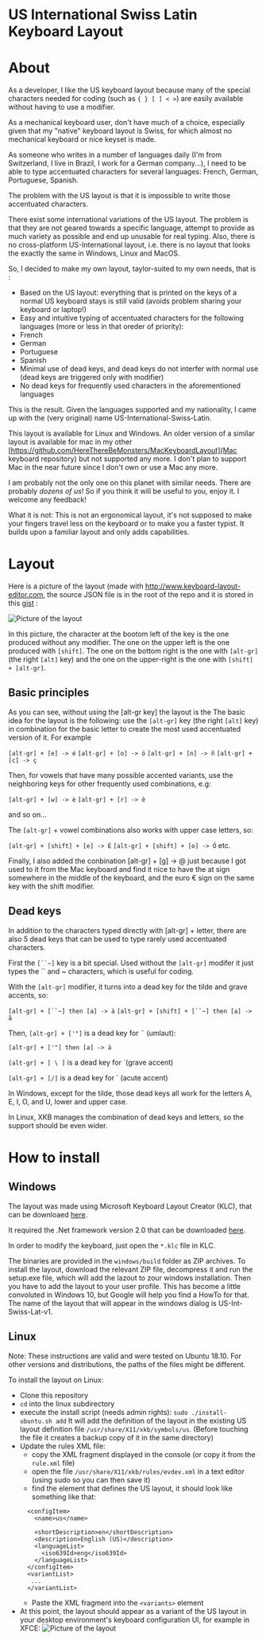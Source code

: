 # US International Swiss Latin Keyboard Layout

# About

As a developer, I like the US keyboard layout because many of the special characters needed for coding (such as `{ } [ ] < >`) are easily available without having to use a modifier.

As a mechanical keyboard user, don't have much of a choice, especially given that my "native" keyboard layout is Swiss, for which almost no mechanical keyboard or nice keyset is made.

As someone who writes in a number of languages daily (I'm from Switzerland, I live in Brazil, I work for a German company...), I need to be able to type accentuated characters for several languages: French, German, Portuguese, Spanish.

The problem with the US layout is that it is impossible to write those accentuated characters.

There exist some international variations of the US layout. The problem is that they are not geared towards a specific language, attempt to provide as much variety as possible and end up unusable for real typing. Also, there is no cross-platform US-International layout, i.e. there is no layout that looks the exactly the same in Windows, Linux and MacOS.

So, I decided to make my own layout, taylor-suited to my own needs, that is :

- Based on the US layout: everything that is printed on the keys of a normal US keyboard stays is still valid (avoids problem sharing your keyboard or laptop!)
- Easy and intuitive typing of accentuated characters for the following languages (more or less in that oreder of priority):
 - French
 - German
 - Portuguese
 - Spanish
- Minimal use of dead keys, and dead keys do not interfer with normal use (dead keys are triggered only with modifier)
- No dead keys for frequently used characters in the aforementioned languages

This is the result. Given the languages supported and my nationality, I came up with the (very original) name US-International-Swiss-Latin.

This layout is available for Linux and Windows. An older version of a similar layout is available for mac in my other [https://github.com/HereThereBeMonsters/MacKeyboardLayout](Mac keyboard repository) but not supported any more. I don't plan to support Mac in the near future since I don't own or use a Mac any more.

I am probably not the only one on this planet with similar needs. There are probably _dozens of us_! So if you think it will be useful to you, enjoy it. I welcome any feedback!

What it is not: This is not an ergonomical layout, it's not supposed to make your fingers travel less on the keyboard or to make you a faster typist. It builds upon a familiar layout and only adds capabilities.

# Layout

Here is a picture of the layout (made with http://www.keyboard-layout-editor.com, the source JSON file is in the root of the repo and it is stored in this [gist](http://www.keyboard-layout-editor.com/#/gists/b3b26762c7a3d9ad980f1c7f561b26d8) :

![Picture of the layout](img/layout.png)

In this picture, the character at the bootom left of the key is the one produced without any modifier. The one on the upper left is the one produced with `[shift]`. The one on the bottom right is the one with `[alt-gr]` (the right `[alt]` key) and the one on the upper-right is the one with `[shift] + [alt-gr]`.

## Basic principles

As you can see, without using the [alt-gr key] the layout is the 
The basic idea for the layout is the following: use the `[alt-gr]` key (the right `[alt]` key) in combination for the basic letter to create the most used accentuated version of it. For example

`[alt-gr] + [e] -> é`
`[alt-gr] + [o] -> ö`
`[alt-gr] + [n] -> ñ`
`[alt-gr] + [c] -> ç`

Then, for vowels that have many possible accented variants, use the neighboring keys for other frequently used combinations, e.g:

`[alt-gr] + [w] -> è`
`[alt-gr] + [r] -> ê`

and so on...

The `[alt-gr]` + vowel combinations also works with upper case letters, so:

`[alt-gr] + [shift] + [e] -> É`
`[alt-gr] + [shift] + [o] -> Ö`
etc.

Finally, I also added the conbination [alt-gr] + [g] -> @ just because I got used to it from the Mac keyboard and find it nice to have the at sign somewhere in the middle of the keyboard, and the euro € sign on the same key with the shift modifier.

## Dead keys

In addition to the characters typed directly with [alt-gr] + letter, there are also 5 dead keys that can be used to type rarely used accentuated characters.

First the `[``~]` key is a bit special. Used without the `[alt-gr]` modifer it just types the `` and ~ characters, which is useful for coding.

With the `[alt-gr]` modifier, it turns into a dead key for the tilde and grave accents, so:

`[alt-gr] + [``~] then [a] -> à`
`[alt-gr] + [shift] + [``~] then [a] -> ã`

Then, `[alt-gr] + ['"]` is a dead key for ¨ (umlaut):

`[alt-gr] + ['"] then [a] -> ä`

`[alt-gr] + [ \ ]` is a dead key for `(grave accent)

`[alt-gr] + [/]` is a dead key for ´ (acute accent)

In Windows, except for the tilde, those dead keys all work for the letters A, E, I, O, and U, lower and upper case.

In Linux, XKB manages the combination of dead keys and letters, so the support should be even wider.

# How to install

## Windows

The layout was made using Microsoft Keyboard Layout Creator (KLC), that can be downloaed [here](https://www.microsoft.com/en-us/download/confirmation.aspx?id=22339).

It required the .Net framework version 2.0 that can be downloaded [here](https://www.microsoft.com/en-us/download/details.aspx?id=16614).

In order to modify the keyboard, just open the `*.klc` file in KLC.

The binaries are provided in the `windows/build` folder as ZIP archives. To install the layout, download the relevant ZIP file, decompress it and run the setup.exe file, which will add the lazout to zour windows installation. Then you have to add the layout to your user profile. This has become a little convoluted in Windows 10, but Google will help you find a HowTo for that. The name of the layout that will appear in the windows dialog is US-Int-Swiss-Lat-v1.

## Linux

Note: These instructions are valid and were tested on Ubuntu 18.10. For other versions and distributions, the paths of the files might be different.

To install the layout on Linux:

- Clone this repository
- `cd` into the linux subdirectory
- execute the install script (needs admin rights): `sudo ./install-ubuntu.sh add` It will add the definition of the layout in the existing US layout definition file `/usr/share/X11/xkb/symbols/us`. (Before touching the file it creates a backup copy of it in the same directory)
- Update the rules XML file:
    - copy the XML fragment displayed in the console (or copy it from the `rule.xml` file)
    - open the file `/usr/share/X11/xkb/rules/evdev.xml` in a text editor (using sudo so you can then save it)
    - find the element that defines the US layout, it should look like something like that:
    ```<layout>
      <configItem>
        <name>us</name>
        
        <shortDescription>en</shortDescription>
        <description>English (US)</description>
        <languageList>
          <iso639Id>eng</iso639Id>
        </languageList>
      </configItem>
      <variantList>
       ...
      </variantList> 
    ```
    - Paste the XML fragment into the `<variants>` element  
- At this point, the layout should appear as a variant of the US layout in your desktop environment's keyboard configuration UI, for example in XFCE: ![Picture of the layout](img/xfce-keyboard-dialog.png)

